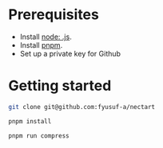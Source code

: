 # Prerequisites

- Install [node: .js](https://nodejs.org/en/download/).
- Install [pnpm](https://pnpm.io/installation).
- Set up a private key for Github

# Getting started

```bash
git clone git@github.com:fyusuf-a/nectart
```

```bash
pnpm install
```

```bash
pnpm run compress
```
